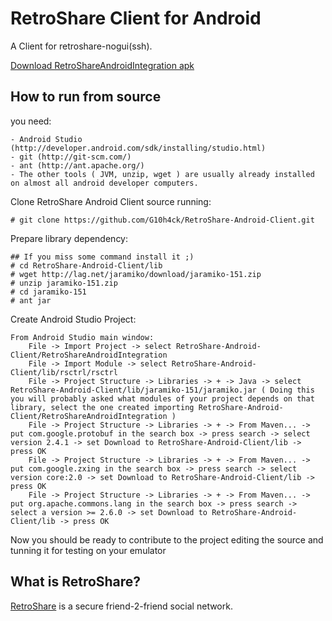 # RetroShare Client for Android #

A Client for retroshare-nogui(ssh).

[Download RetroShareAndroidIntegration apk](http://efesto.eigenlab.org/~gioacchino/RetroShareAndroidIntegration/apk/?C=M;O=D)


## How to run from source ##
you need:

	- Android Studio (http://developer.android.com/sdk/installing/studio.html)
	- git (http://git-scm.com/)
	- ant (http://ant.apache.org/)
	- The other tools ( JVM, unzip, wget ) are usually already installed on almost all android developer computers.

Clone RetroShare Android Client source running:

	# git clone https://github.com/G10h4ck/RetroShare-Android-Client.git

Prepare library dependency:

	## If you miss some command install it ;)
	# cd RetroShare-Android-Client/lib
	# wget http://lag.net/jaramiko/download/jaramiko-151.zip
	# unzip jaramiko-151.zip
	# cd jaramiko-151
	# ant jar

Create Android Studio Project:

	From Android Studio main window:
		File -> Import Project -> select RetroShare-Android-Client/RetroShareAndroidIntegration
		File -> Import Module -> select RetroShare-Android-Client/lib/rsctrl/rsctrl
		File -> Project Structure -> Libraries -> + -> Java -> select RetroShare-Android-Client/lib/jaramiko-151/jaramiko.jar ( Doing this you will probably asked what modules of your project depends on that library, select the one created importing RetroShare-Android-Client/RetroShareAndroidIntegration )
		File -> Project Structure -> Libraries -> + -> From Maven... -> put com.google.protobuf in the search box -> press search -> select version 2.4.1 -> set Download to RetroShare-Android-Client/lib -> press OK
		File -> Project Structure -> Libraries -> + -> From Maven... -> put com.google.zxing in the search box -> press search -> select version core:2.0 -> set Download to RetroShare-Android-Client/lib -> press OK
		File -> Project Structure -> Libraries -> + -> From Maven... -> put org.apache.commons.lang in the search box -> press search -> select a version >= 2.6.0 -> set Download to RetroShare-Android-Client/lib -> press OK
Now you should be ready to contribute to the project editing the source and tunning it for testing on your emulator

## What is RetroShare? ##

[RetroShare](http://retroshare.sourceforge.net) is a secure friend-2-friend social network.

